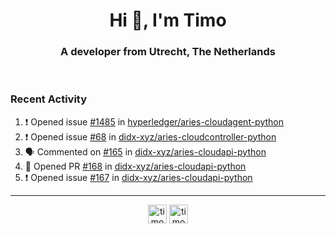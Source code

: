 <h1 align="center">Hi 👋, I'm Timo</h1>
<h3 align="center">A developer from Utrecht, The Netherlands</h3>
<br/>
<!-- https://github.com/rahuldkjain/github-profile-readme-generator --!>

<!--  <p align="left"><img src="https://github-readme-stats.vercel.app/api?username=timoglastra&show_icons=true&count_private=true&" alt="timoglastra" /></p> --!>

<!--
Github language stats
<p align="left"><img src="https://github-readme-stats.vercel.app/api/top-langs/?username=timoglastra&layout=compact" alt="timoglastra" /><p>
-->

<!-- Codestats language stats -->
<!-- <p align="left"><img src="https://codestats-readme.vercel.app/api/top-langs/?username=timoglastra&layout=compact&language_count=12" alt="timoglastra" /><p>    --!>
  
<h3>Recent Activity</h3>

<!--START_SECTION:activity-->
1. ❗️ Opened issue [#1485](https://github.com/hyperledger/aries-cloudagent-python/issues/1485) in [hyperledger/aries-cloudagent-python](https://github.com/hyperledger/aries-cloudagent-python)
2. ❗️ Opened issue [#68](https://github.com/didx-xyz/aries-cloudcontroller-python/issues/68) in [didx-xyz/aries-cloudcontroller-python](https://github.com/didx-xyz/aries-cloudcontroller-python)
3. 🗣 Commented on [#165](https://github.com/didx-xyz/aries-cloudapi-python/issues/165) in [didx-xyz/aries-cloudapi-python](https://github.com/didx-xyz/aries-cloudapi-python)
4. 💪 Opened PR [#168](https://github.com/didx-xyz/aries-cloudapi-python/pull/168) in [didx-xyz/aries-cloudapi-python](https://github.com/didx-xyz/aries-cloudapi-python)
5. ❗️ Opened issue [#167](https://github.com/didx-xyz/aries-cloudapi-python/issues/167) in [didx-xyz/aries-cloudapi-python](https://github.com/didx-xyz/aries-cloudapi-python)
<!--END_SECTION:activity-->

---

<p align="center">
<a href="https://twitter.com/timoglastra" target="blank"><img align="center" src="https://cdn.jsdelivr.net/npm/simple-icons@3.0.1/icons/twitter.svg" alt="timoglastra" height="30" width="30" /></a>
<a href="https://linkedin.com/in/timoglastra" target="blank"><img align="center" src="https://cdn.jsdelivr.net/npm/simple-icons@3.0.1/icons/linkedin.svg" alt="timoglastra" height="30" width="30" /></a>
</p>



